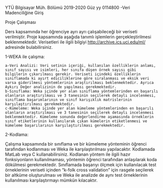 YTÜ
Bilgisayar Müh. Bölümü 2019-2020 Güz yy
0114800 -Veri Madenciliğine Giriş

Proje Çalışması


Ders kapsamında her öğrenciye ayrı ayrı çalışabileceği bir veriseti verilmiştir. Proje kapsamında aşağıda tanımlı işlemlerin gerçekleştirilmesi beklenmektedir. Verisetleri ile ilgili bilgiyi  http://archive.ics.uci.edu/ml/ adresinde bulabilirsiniz.

1-WEKA ile çalışma:

	a-Veri Analizi: Veri setinin içeriği, kullanılan özelliklerin anlamı, sınıf sayısı ve isimleri, her sınıfa düşen örnek sayısı gibi bilgilerin çıkarılması gerekir. Veriseti içindeki özelliklerin sınıflamada ki ayırt ediciliklerine göre sıralanması ve eksik veri varsa giderilmesi yöntemlerinin araştırılması beklenmektedir. Ayrıca Aykırı Değer analizinin de yapılması gerekmektedir.
	b-Sınıflama: Weka içinde yer alan sınıflama yöntemlerinden en başarılı olanların araştırılması ve 3 tanesinin seçilerek detaylı incelenmesi, sınıflama başarımlarının ve sınıf karışıklık matrislerinin karşılaştırılması gerekmektedir.
	c-Kümeleme: Weka içinde yer alan kümeleme yöntemlerinden en başarılı olanların araştırılması ve 3 tanesinin seçilerek detaylı incelenmesi beklenmektedir. Kümeleme sonunda değerlendirme aşamasında örneklerin sınıf etiketlerinin kullanılarak çıkan kümelerin etiketlenmesi ve kümeleme başarılarının karşılaştırılması gerekmektedir.


2-Kodlama:

Çalışma kapsamında bir sınıflama ve bir kümeleme yönteminin öğrenci tarafından kodlanması ve Weka ile karşılaştırılması yapılacaktır. Kodlamada MatLab veya C kullanabilirsiniz. Kodlanan yöntem ile ilgili hazır fonksiyonların kullanılmaması, yöntemin öğrenci tarafından anlaşılarak koda dökülmesi gerekmektedir. Sınıflamada başarıyı ölçmek için kullanılacak test örneklerinin veriseti içinden “k-folk cross validation” için rasgele seçilerek bir altküme oluşturulması ve Weka ile analizde de aynı test örneklerinin kullanılması karşılaştırmayı mümkün kılacaktır. 


